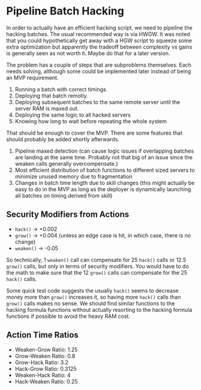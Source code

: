 # Pipeline Batch Hacking
In order to actually have an efficient hacking script, we need to pipeline the hacking batches. The usual recommended way is via HWGW.  It was noted that you could hypothetically get away with a HGW script to squeeze some extra optimization but apparently the tradeoff between complexity vs gains is generally seen as not worth it. Maybe do that for a later version.

The problem has a couple of steps that are subproblems themselves. Each needs solving, although some could be implemented later instead of being an MVP requirement.

1. Running a batch with correct timings.
1. Deploying that batch remotly.
1. Deploying subsequent batches to the same remote server until the server RAM is maxed out.
1. Deploying the same logic to all hacked servers
1. Knowing how long to wait before repeating the whole system

That should be enough to cover the MVP. There are some features that should probably be added shortly afterwards.

1. Pipeline maxed detection (can cause logic issues if overlapping batches are landing at the same time. Probably not that big of an issue since the weaken calls generally overcompensate.)
1. Most efficient distribution of batch functions to different sized servers to minimize unused memory due to fragmentation
1. Changes in batch time length due to skill changes (this might actually be easy to do in the MVP as long as the deployer is dynamically launching all batches on timing derived from skill)

## Security Modifiers from Actions
* `hack()` -> +0.002
* `grow()` -> +0.004 (unless an edge case is hit, in which case, there is no change)
* `weaken()` -> -0.05

So technically, 1 `weaken()` call can compensate for 25 `hack()` calls or 12.5 `grow()` calls, but only in terms of security modifiers. You would have to do the math to make sure that the 12 `grow()` calls can compensate for the 25 `hack()` calls.

Some quick test code suggests the usually `hack()` seems to decrease money more than `grow()` increases it, so having more `hack()` calls than `grow()` calls makes no sense. We should find similar functions to the hacking formula functions without actually resorting to the hacking formula functions if possible to avoid the heavy RAM cost.

## Action Time Ratios
* Weaken-Grow Ratio: 1.25
* Grow-Weaken Ratio: 0.8
* Grow-Hack Ratio: 3.2
* Hack-Grow Ratio: 0.3125
* Weaken-Hack Ratio: 4
* Hack-Weaken Ratio: 0.25